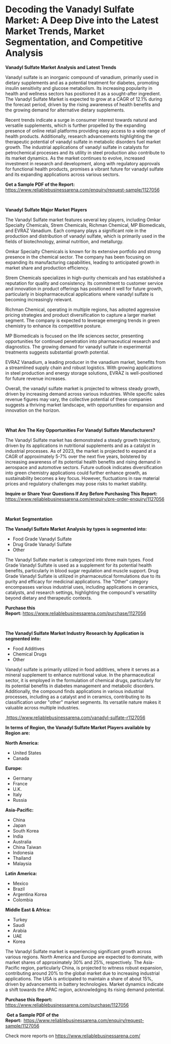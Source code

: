 <p><h1>Decoding the Vanadyl Sulfate Market: A Deep Dive into the Latest Market Trends, Market Segmentation, and Competitive Analysis</h1></p><p><strong>Vanadyl Sulfate Market Analysis and Latest Trends</strong></p>
<p><p>Vanadyl sulfate is an inorganic compound of vanadium, primarily used in dietary supplements and as a potential treatment for diabetes, promoting insulin sensitivity and glucose metabolism. Its increasing popularity in health and wellness sectors has positioned it as a sought-after ingredient. The Vanadyl Sulfate Market is expected to grow at a CAGR of 12.1% during the forecast period, driven by the rising awareness of health benefits and the growing demand for alternative dietary supplements.</p><p>Recent trends indicate a surge in consumer interest towards natural and versatile supplements, which is further propelled by the expanding presence of online retail platforms providing easy access to a wide range of health products. Additionally, research advancements highlighting the therapeutic potential of vanadyl sulfate in metabolic disorders fuel market growth. The industrial applications of vanadyl sulfate in catalysts for petrochemical processes and its utility in steel production also contribute to its market dynamics. As the market continues to evolve, increased investment in research and development, along with regulatory approvals for functional health products, promises a vibrant future for vanadyl sulfate and its expanding applications across various sectors.</p></p>
<p><strong>Get a Sample PDF of the Report:&nbsp;</strong> <a href="https://www.reliablebusinessarena.com/enquiry/request-sample/1127056?utm_campaign=2208&utm_medium=2&utm_source=Github&utm_content=ia&utm_term=30012025&utm_id=vanadyl-sulfate">https://www.reliablebusinessarena.com/enquiry/request-sample/1127056</a></p>
<p>&nbsp;</p>
<p><strong>Vanadyl Sulfate Major Market Players</strong></p>
<p><p>The Vanadyl Sulfate market features several key players, including Omkar Specialty Chemicals, Strem Chemicals, Richman Chemical, MP Biomedicals, and EVRAZ Vanadium. Each company plays a significant role in the production and distribution of vanadyl sulfate, which is primarily used in the fields of biotechnology, animal nutrition, and metallurgy.</p><p>Omkar Specialty Chemicals is known for its extensive portfolio and strong presence in the chemical sector. The company has been focusing on expanding its manufacturing capabilities, leading to anticipated growth in market share and production efficiency. </p><p>Strem Chemicals specializes in high-purity chemicals and has established a reputation for quality and consistency. Its commitment to customer service and innovation in product offerings has positioned it well for future growth, particularly in biopharmaceutical applications where vanadyl sulfate is becoming increasingly relevant.</p><p>Richman Chemical, operating in multiple regions, has adopted aggressive pricing strategies and product diversification to capture a larger market segment. The company is expected to leverage emerging trends in green chemistry to enhance its competitive posture.</p><p>MP Biomedicals is focused on the life sciences sector, presenting opportunities for continued penetration into pharmaceutical research and diagnostics. The growing demand for vanadyl sulfate in experimental treatments suggests substantial growth potential.</p><p>EVRAZ Vanadium, a leading producer in the vanadium market, benefits from a streamlined supply chain and robust logistics. With growing applications in steel production and energy storage solutions, EVRAZ is well-positioned for future revenue increases.</p><p>Overall, the vanadyl sulfate market is projected to witness steady growth, driven by increasing demand across various industries. While specific sales revenue figures may vary, the collective potential of these companies suggests a thriving market landscape, with opportunities for expansion and innovation on the horizon.</p></p>
<p>&nbsp;</p>
<p><strong>What Are The Key Opportunities For Vanadyl Sulfate Manufacturers?</strong></p>
<p><p>The Vanadyl Sulfate market has demonstrated a steady growth trajectory, driven by its applications in nutritional supplements and as a catalyst in industrial processes. As of 2023, the market is projected to expand at a CAGR of approximately 5-7% over the next five years, bolstered by increasing awareness of its potential health benefits and rising demand in aerospace and automotive sectors. Future outlook indicates diversification into green chemistry applications could further enhance growth, as sustainability becomes a key focus. However, fluctuations in raw material prices and regulatory challenges may pose risks to market stability.</p></p>
<p><strong>Inquire or Share Your Questions If Any Before Purchasing This Report:</strong> <a href="https://www.reliablebusinessarena.com/enquiry/pre-order-enquiry/1127056?utm_campaign=2208&utm_medium=2&utm_source=Github&utm_content=ia&utm_term=30012025&utm_id=vanadyl-sulfate">https://www.reliablebusinessarena.com/enquiry/pre-order-enquiry/1127056</a></p>
<p>&nbsp;</p>
<p><strong>Market Segmentation</strong></p>
<p><strong>The Vanadyl Sulfate Market Analysis by types is segmented into:</strong></p>
<p><ul><li>Food Grade Vanadyl Sulfate</li><li>Drug Grade Vanadyl Sulfate</li><li>Other</li></ul></p>
<p><p>The Vanadyl Sulfate market is categorized into three main types. Food Grade Vanadyl Sulfate is used as a supplement for its potential health benefits, particularly in blood sugar regulation and muscle support. Drug Grade Vanadyl Sulfate is utilized in pharmaceutical formulations due to its purity and efficacy for medicinal applications. The "Other" category encompasses various industrial uses, including applications in ceramics, catalysts, and research settings, highlighting the compound's versatility beyond dietary and therapeutic contexts.</p></p>
<p><strong>Purchase this Report:&nbsp;</strong><a href="https://www.reliablebusinessarena.com/purchase/1127056?utm_campaign=2208&utm_medium=2&utm_source=Github&utm_content=ia&utm_term=30012025&utm_id=vanadyl-sulfate">https://www.reliablebusinessarena.com/purchase/1127056</a></p>
<p>&nbsp;</p>
<p><strong>The Vanadyl Sulfate Market Industry Research by Application is segmented into:</strong></p>
<p><ul><li>Food Additives</li><li>Chemical Drugs</li><li>Other</li></ul></p>
<p><p>Vanadyl sulfate is primarily utilized in food additives, where it serves as a mineral supplement to enhance nutritional value. In the pharmaceutical sector, it is employed in the formulation of chemical drugs, particularly for its potential benefits in diabetes management and metabolic disorders. Additionally, the compound finds applications in various industrial processes, including as a catalyst and in ceramics, contributing to its classification under "other" market segments. Its versatile nature makes it valuable across multiple industries.</p></p>
<p><a href="https://www.reliablebusinessarena.com/vanadyl-sulfate-r1127056?utm_campaign=2208&utm_medium=2&utm_source=Github&utm_content=ia&utm_term=30012025&utm_id=vanadyl-sulfate">&nbsp;https://www.reliablebusinessarena.com/vanadyl-sulfate-r1127056</a></p>
<p><strong>In terms of Region, the Vanadyl Sulfate Market Players available by Region are:</strong></p>
<p>
    <p> <strong> North America: </strong>
        <ul>
            <li>United States</li>
            <li>Canada</li>
        </ul>
        </p> 
    <p> <strong> Europe: </strong>
        <ul>
            <li>Germany</li>
            <li>France</li>
            <li>U.K.</li>
            <li>Italy</li>
            <li>Russia</li>
        </ul>
        </p> 
    <p> <strong> Asia-Pacific: </strong>
        <ul>
            <li>China</li>
            <li>Japan</li>
            <li>South Korea</li>
            <li>India</li>
            <li>Australia</li>
            <li>China Taiwan</li>
            <li>Indonesia</li>
            <li>Thailand</li>
            <li>Malaysia</li>
        </ul>
        </p> 
    <p> <strong> Latin America: </strong>
        <ul>
            <li>Mexico</li>
            <li>Brazil</li>
            <li>Argentina Korea</li>
            <li>Colombia</li>
        </ul>
        </p> 
    <p> <strong> Middle East & Africa: </strong>
        <ul>
            <li>Turkey</li>
            <li>Saudi</li>
            <li>Arabia</li>
            <li>UAE</li>
            <li>Korea</li>
        </ul>
    </p>
    </p>
<p><p>The Vanadyl Sulfate market is experiencing significant growth across various regions. North America and Europe are expected to dominate, with market shares of approximately 30% and 25%, respectively. The Asia-Pacific region, particularly China, is projected to witness robust expansion, contributing around 20% to the global market due to increasing industrial applications. The USA is anticipated to maintain a share of about 15%, driven by advancements in battery technologies. Market dynamics indicate a shift towards the APAC region, acknowledging its rising demand potential.</p></p>
<p><strong>Purchase this Report: </strong><a href="https://www.reliablebusinessarena.com/purchase/1127056?utm_campaign=2208&utm_medium=2&utm_source=Github&utm_content=ia&utm_term=30012025&utm_id=vanadyl-sulfate">https://www.reliablebusinessarena.com/purchase/1127056</a></p>
<p>&nbsp;<strong>Get a Sample PDF of the Report:&nbsp;&nbsp;</strong><a href="https://www.reliablebusinessarena.com/enquiry/request-sample/1127056?utm_campaign=2208&utm_medium=2&utm_source=Github&utm_content=ia&utm_term=30012025&utm_id=vanadyl-sulfate">https://www.reliablebusinessarena.com/enquiry/request-sample/1127056</a></p>
<p><strong></strong></p>
<p>Check more reports on <a href="https://www.reliablebusinessarena.com/?utm_campaign=2208&utm_medium=2&utm_source=Github&utm_content=ia&utm_term=30012025&utm_id=vanadyl-sulfate">https://www.reliablebusinessarena.com/</a></p>